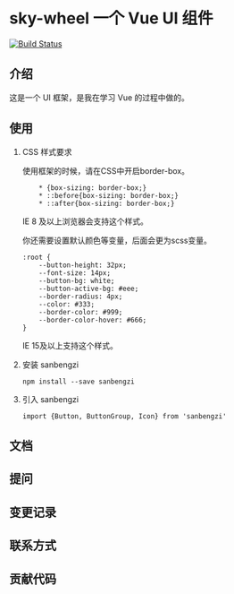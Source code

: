 # sky-wheel 一个 Vue UI 组件
[![Build Status](https://travis-ci.org/gotgith/sanbengzi.svg?branch=master)](https://travis-ci.org/gotgith/sanbengzi)
## 介绍
这是一个 UI 框架，是我在学习 Vue 的过程中做的。
## 使用
1. CSS 样式要求

    使用框架的时候，请在CSS中开启border-box。
    
    ```
        * {box-sizing: border-box;}
        * ::before{box-sizing: border-box;}
        * ::after{box-sizing: border-box;}
    ```
    IE 8 及以上浏览器会支持这个样式。 
    
    你还需要设置默认颜色等变量，后面会更为scss变量。
    ```
    :root {
        --button-height: 32px;
        --font-size: 14px;
        --button-bg: white;
        --button-active-bg: #eee;
        --border-radius: 4px;
        --color: #333;
        --border-color: #999;
        --border-color-hover: #666;
    }
    ```
    IE 15及以上支持这个样式。
    
2. 安装 sanbengzi
    ```
    npm install --save sanbengzi
    ```
3. 引入 sanbengzi
    ```
    import {Button, ButtonGroup, Icon} from 'sanbengzi'
    ```
    
 

## 文档
## 提问
## 变更记录
## 联系方式
## 贡献代码
